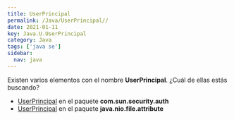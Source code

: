 ```yaml
---
title: UserPrincipal
permalink: /Java/UserPrincipal//
date: 2021-01-11
key: Java.U.UserPrincipal
category: Java
tags: ['java se']
sidebar: 
  nav: java
---
```


Existen varios elementos con el nombre **UserPrincipal**. ¿Cuál de ellas estás buscando?
<ul>
<li><a href="/Java/UserPrincipal-com-sun-security-auth/">UserPrincipal</a> en el paquete <strong>com.sun.security.auth</strong></li>
<li><a href="/Java/UserPrincipal-java-nio-file-attribute/">UserPrincipal</a> en el paquete <strong>java.nio.file.attribute</strong></li>
<ul>
